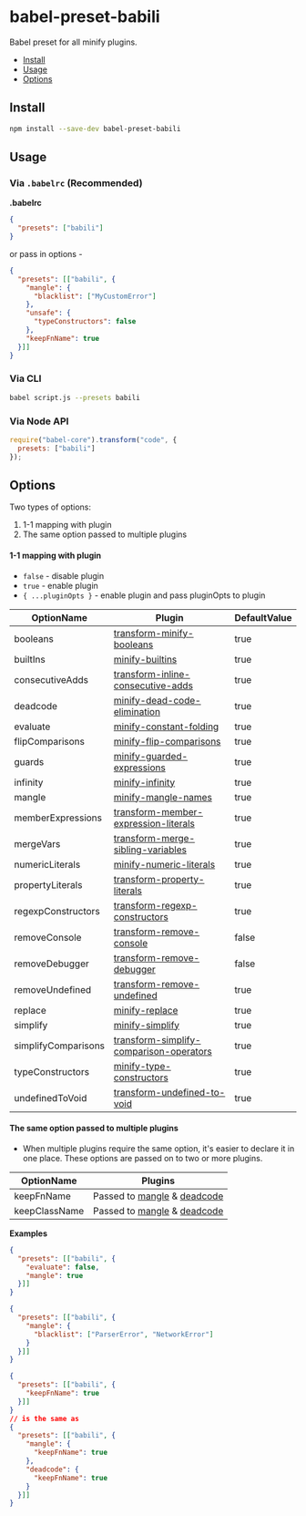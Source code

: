 # babel-preset-babili

Babel preset for all minify plugins.

+ [Install](#install)
+ [Usage](#usage)
+ [Options](#options)

## Install

```sh
npm install --save-dev babel-preset-babili
```

## Usage

### Via `.babelrc` (Recommended)

**.babelrc**

```json
{
  "presets": ["babili"]
}
```

or pass in options -

```json
{
  "presets": [["babili", {
    "mangle": {
      "blacklist": ["MyCustomError"]
    },
    "unsafe": {
      "typeConstructors": false
    },
    "keepFnName": true
  }]]
}
```

### Via CLI

```sh
babel script.js --presets babili
```

### Via Node API

```javascript
require("babel-core").transform("code", {
  presets: ["babili"]
});
```

## Options

Two types of options:

1. 1-1 mapping with plugin
2. The same option passed to multiple plugins

#### 1-1 mapping with plugin

+ `false` - disable plugin
+ `true` - enable plugin
+ `{ ...pluginOpts }` - enable plugin and pass pluginOpts to plugin

OptionName          | Plugin                                                         | DefaultValue
----------          | ------                                                         | ------------
booleans            | [transform-minify-booleans][booleans]                          | true
builtIns            | [minify-builtins][builtIns]                                    | true
consecutiveAdds     | [transform-inline-consecutive-adds][consecutiveAdds]           | true
deadcode            | [minify-dead-code-elimination][deadcode]                       | true
evaluate            | [minify-constant-folding][evaluate]                            | true
flipComparisons     | [minify-flip-comparisons][flipComparisons]                     | true
guards              | [minify-guarded-expressions][guards]                           | true
infinity            | [minify-infinity][infinity]                                    | true
mangle              | [minify-mangle-names][mangle]                                  | true
memberExpressions   | [transform-member-expression-literals][memberExpressions]      | true
mergeVars           | [transform-merge-sibling-variables][mergeVars]                 | true
numericLiterals     | [minify-numeric-literals][numericLiterals]                     | true
propertyLiterals    | [transform-property-literals][propertyLiterals]                | true
regexpConstructors  | [transform-regexp-constructors][regexpConstructors]            | true
removeConsole       | [transform-remove-console][removeConsole]                      | false
removeDebugger      | [transform-remove-debugger][removeDebugger]                    | false
removeUndefined     | [transform-remove-undefined][removeUndefined]                  | true
replace             | [minify-replace][replace]                                      | true
simplify            | [minify-simplify][simplify]                                    | true
simplifyComparisons | [transform-simplify-comparison-operators][simplifyComparisons] | true
typeConstructors    | [minify-type-constructors][typeConstructors]                   | true
undefinedToVoid     | [transform-undefined-to-void][undefinedToVoid]                 | true

#### The same option passed to multiple plugins

+ When multiple plugins require the same option, it's easier to declare it in one place. These options are passed on to two or more plugins.

OptionName          | Plugins
----------          | -------
keepFnName          | Passed to [mangle][mangle] & [deadcode][deadcode]
keepClassName       | Passed to [mangle][mangle] & [deadcode][deadcode]

**Examples**

```json
{
  "presets": [["babili", {
    "evaluate": false,
    "mangle": true
  }]]
}
```

```json
{
  "presets": [["babili", {
    "mangle": {
      "blacklist": ["ParserError", "NetworkError"]
    }
  }]]
}
```

```json
{
  "presets": [["babili", {
    "keepFnName": true
  }]]
}
// is the same as
{
  "presets": [["babili", {
    "mangle": {
      "keepFnName": true
    },
    "deadcode": {
      "keepFnName": true
    }
  }]]
}
```

[booleans]: ../../packages/babel-plugin-transform-minify-booleans
[builtIns]: ../../packages/babel-plugin-minify-builtins
[consecutiveAdds]: ../../packages/babel-plugin-transform-inline-consecutive-adds
[deadcode]: ../../packages/babel-plugin-minify-dead-code-elimination
[evaluate]: ../../packages/babel-plugin-minify-constant-folding
[flipComparisons]: ../../packages/babel-plugin-minify-flip-comparisons
[guards]: ../../packages/babel-plugin-minify-guarded-expressions
[infinity]: ../../packages/babel-plugin-minify-infinity
[mangle]: ../../packages/babel-plugin-minify-mangle-names
[memberExpressions]: ../../packages/babel-plugin-transform-member-expression-literals
[mergeVars]: ../../packages/babel-plugin-transform-merge-sibling-variables
[numericLiterals]: ../../packages/babel-plugin-minify-numeric-literals
[propertyLiterals]: ../../packages/babel-plugin-transform-property-literals
[regexpConstructors]: ../../packages/babel-plugin-transform-regexp-constructors
[removeConsole]: ../../packages/babel-plugin-transform-remove-console
[removeDebugger]: ../../packages/babel-plugin-transform-remove-debugger
[removeUndefined]: ../../packages/babel-plugin-transform-remove-undefined
[replace]: ../../packages/babel-plugin-minify-replace
[simplify]: ../../packages/babel-plugin-minify-simplify
[simplifyComparisons]: ../../packages/babel-plugin-transform-simplify-comparison-operators
[typeConstructors]: ../../packages/babel-plugin-minify-type-constructors
[undefinedToVoid]: ../../packages/babel-plugin-transform-undefined-to-void
